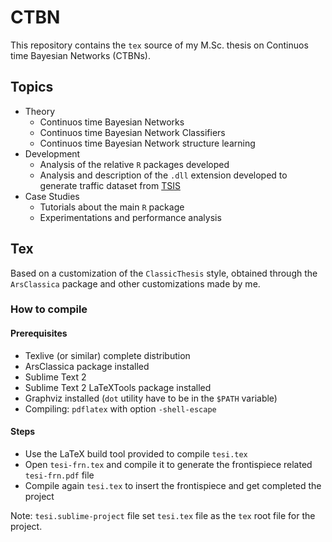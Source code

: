 # CTBN

This repository contains the `tex` source of my M.Sc. thesis on Continuos time Bayesian Networks (CTBNs).

## Topics

* Theory
    - Continuos time Bayesian Networks
    - Continuos time Bayesian Network Classifiers
    - Continuos time Bayesian Network structure learning
* Development
    - Analysis of the relative `R` packages developed
    - Analysis and description of the `.dll` extension developed to generate traffic dataset from [TSIS](http://mctrans.ce.ufl.edu/featured/tsis/)
* Case Studies
    - Tutorials about the main `R` package
    - Experimentations and performance analysis

## Tex

Based on a customization of the `ClassicThesis` style, obtained through the `ArsClassica` package and other customizations made by me.

### How to compile

#### Prerequisites

* Texlive (or similar) complete distribution
* ArsClassica package installed
* Sublime Text 2
* Sublime Text 2 LaTeXTools package installed
* Graphviz installed (`dot` utility have to be in the `$PATH` variable)
* Compiling: `pdflatex` with option `-shell-escape`

#### Steps

* Use the LaTeX build tool provided to compile `tesi.tex`
* Open `tesi-frn.tex` and compile it to generate the frontispiece related `tesi-frn.pdf` file
* Compile again `tesi.tex` to insert the frontispiece and get completed the project

Note: `tesi.sublime-project` file set `tesi.tex` file as the `tex` root file for the project.
